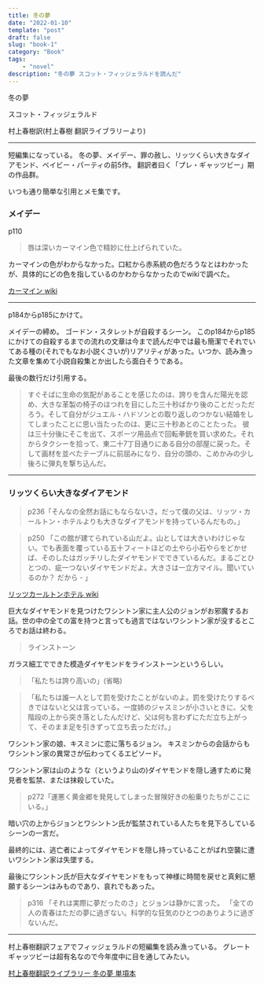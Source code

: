 ```yaml
---
title: 冬の夢
date: "2022-01-10"
template: "post"
draft: false
slug: "book-1"
category: "Book"
tags:
    - "novel"
description: "冬の夢 スコット・フィッジェラルドを読んだ"
---
```


冬の夢

スコット・フィッジェラルド

村上春樹訳(村上春樹 翻訳ライブラリーより)


---

短編集になっている。
冬の夢、メイデー、罪の赦し、リッツくらい大きなダイアモンド、ベイビー・パーティの前5作。
翻訳者曰く「プレ・ギャッツビー」期の作品群。

いつも通り簡単な引用とメモ集です。


### メイデー

p110

> 唇は深いカーマイン色で精妙に仕上げられていた。

カーマインの色がわからなかった。口紅から赤系統の色だろうなとはわかったが、具体的にどの色を指しているのかわからなかったのでwikiで調べた。

[カーマイン wiki](https://ja.wikipedia.org/wiki/%E3%82%AB%E3%83%BC%E3%83%9E%E3%82%A4%E3%83%B3)


--- 

p184からp185にかけて。

メイデーの締め。
ゴードン・スタレットが自殺するシーン。
このp184からp185にかけての自殺するまでの流れの文章は今まで読んだ中では最も簡潔でそれでいてある種の(それでもなお小説くさいが)リアリティがあった。いつか、読み漁った文章を集めて小説自殺集とか出したら面白そうである。

最後の数行だけ引用する。

> すぐそばに生命の気配があることを感じたのは、誇りを含んだ陽光を認め、大きな革製の椅子のほつれを目にした三十秒ばかり後のことだっただろう。そして自分がジュエル・ハドソンとの取り返しのつかない結婚をしてしまったことに思い当たったのは、更に三十秒あとのことたった。
> 彼は三十分後にそこを出て、スポーツ用品点で回転拳銃を買い求めた。それからタクシーを拾って、東二十7丁目通りにある自分の部屋に戻った。そして画材を並べたテーブルに前屈みになり、自分の頭の、こめかみの少し後ろに弾丸を撃ち込んだ。

---

### リッツくらい大きなダイアモンド

> p236「そんなの全然お話にもならないさ。だって僕の父は、リッツ・カールトン・ホテルよりも大きなダイアモンドを持っているんだもの。」

> p250 「この館が建てられている山だよ。山としては大きいわけじゃない。でも表面を覆っている五十フィートほどの土やら小石やらをどかせば、そのしたはガッチリしたダイヤモンドでできているんだ。まるごとひとつの、疵一つないダイヤモンドだよ。大きさは一立方マイル。聞いているのか？ だから - 」

[リッツカールトンホテル wiki](https://ja.wikipedia.org/wiki/%E3%82%B6%E3%83%BB%E3%83%AA%E3%83%83%E3%83%84%E3%83%BB%E3%82%AB%E3%83%BC%E3%83%AB%E3%83%88%E3%83%B3)

巨大なダイヤモンドを見つけたワシントン家に主人公のジョンがお邪魔するお話。世の中の全ての富を持つと言っても過言ではないワシントン家が没するところでお話は終わる。

> ラインストーン

ガラス細工でできた模造ダイヤモンドをラインストーンというらしい。


> 「私たちは誇り高いの」(省略)

> 「私たちは誰一人として罰を受けたことがないのよ。罰を受けたりするべきではないと父は言っている。一度姉のジャスミンが小さいときに、父を階段の上から突き落としたんだけど、父は何も言わずにただ立ち上がって、そのまま足を引きずって立ち去っただけ。」

ワシントン家の娘、キスミンに恋に落ちるジョン。
キスミンからの会話からもワシントン家の異常さが伝わってくるエピソード。

ワシントン家は山のような（というより山の)ダイヤモンドを隠し通すために発見者を監禁、または抹殺していた。

> p272「運悪く黄金郷を発見してしまった冒険好きの船乗りたちがここにいる。」

暗い穴の上からジョンとワシントン氏が監禁されている人たちを見下ろしているシーンの一言だ。


最終的には、逃亡者によってダイヤモンドを隠し持っていることがばれ空襲に遭いワシントン家は失墜する。

最後にワシントン氏が巨大なダイヤモンドをもって神様に時間を戻せと真剣に懇願するシーンはみものであり、哀れでもあった。


> p316 「それは実際に夢だったのさ」とジョンは静かに言った。
> 「全ての人の青春はただの夢に過ぎない。科学的な狂気のひとつのありように過ぎないんだ。


---

村上春樹翻訳フェアでフィッジェラルドの短編集を読み漁っている。
グレートギャッツビーは超有名なので今年度中に目を通してみたい。

[村上春樹翻訳ライブラリー 冬の夢 単項本](https://www.chuko.co.jp/tanko/2011/11/403533.html)